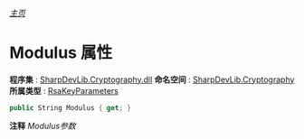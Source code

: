 ###### [主页](./Index.md "主页")
# Modulus 属性
**程序集** : [SharpDevLib.Cryptography.dll](./SharpDevLib.Cryptography.assembly.md "SharpDevLib.Cryptography.dll")
**命名空间** : [SharpDevLib.Cryptography](./SharpDevLib.Cryptography.namespace.md "SharpDevLib.Cryptography")
**所属类型** : [RsaKeyParameters](./SharpDevLib.Cryptography.RsaKeyParameters.md "RsaKeyParameters")
``` csharp
public String Modulus { get; }
```
**注释**
*Modulus参数*

